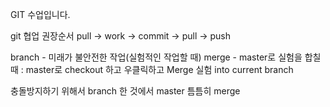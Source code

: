 GIT 수업입니다.

git 협업 권장순서
pull -> work -> commit -> pull -> push

branch - 미래가 불안전한 작업(실험적인 작업할 때)
merge - master로 실험을 합칠 때 : master로 checkout 하고 우클릭하고 Merge 실험 into current branch

충돌방지하기 위해서 branch 한 것에서 master 틈틈히 merge
